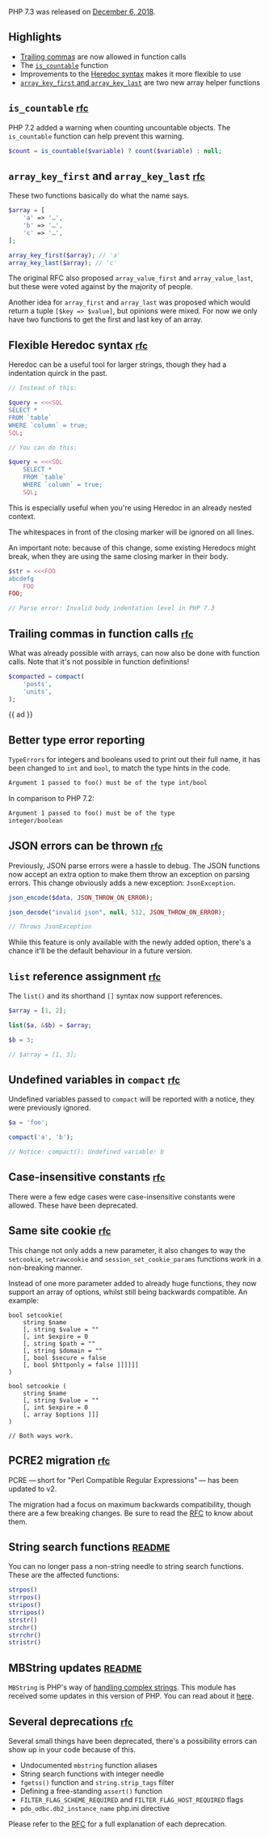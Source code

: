 PHP 7.3 was released on [December 6, 2018](*https://wiki.php.net/todo/php73).

<div class="banner">

<h2>Highlights</h2>

<div class="banner-content">

- [Trailing commas](#trailing-commas-in-function-calls-rfc) are now allowed in function calls
- The [`is_countable`](#is_countable-rfc) function
- Improvements to the [Heredoc syntax](#flexible-heredoc-syntax-rfc) makes it more flexible to use
- [`array_key_first` and `array_key_last`](#array_key_first-and-array_key_last-rfc) are two new array helper functions

</div>

</div>

## `is_countable` <small>[rfc](*https://wiki.php.net/rfc/is-countable)</small>

PHP 7.2 added a warning when counting uncountable objects. 
The `is_countable` function can help prevent this warning.

```php
$count = is_countable($variable) ? count($variable) : null;
```

## `array_key_first` and `array_key_last` <small>[rfc](*https://wiki.php.net/rfc/array_key_first_last)</small>

These two functions basically do what the name says.

```php
$array = [
    'a' => '…',
    'b' => '…',
    'c' => '…',
];

array_key_first($array); // 'a'
array_key_last($array); // 'c'
```

The original RFC also proposed `array_value_first` and `array_value_last`, 
but these were voted against by the majority of people. 

Another idea for `array_first` and `array_last` was proposed which would return a tuple `[$key => $value]`,
but opinions were mixed. 
For now we only have two functions to get the first and last key of an array. 

## Flexible Heredoc syntax <small>[rfc](*https://wiki.php.net/rfc/flexible_heredoc_nowdoc_syntaxes)</small>

Heredoc can be a useful tool for larger strings, though they had a indentation quirck in the past.

```php
// Instead of this:

$query = <<<SQL
SELECT * 
FROM `table`
WHERE `column` = true;
SQL;

// You can do this:

$query = <<<SQL
    SELECT * 
    FROM `table`
    WHERE `column` = true;
    SQL;
```

This is especially useful when you're using Heredoc in an already nested context.

The whitespaces in front of the closing marker will be ignored on all lines.

An important note: because of this change, some existing Heredocs might break, 
when they are using the same closing marker in their body.

```php
$str = <<<FOO
abcdefg
    FOO
FOO;

// Parse error: Invalid body indentation level in PHP 7.3
``` 

## Trailing commas in function calls <small>[rfc](*https://wiki.php.net/rfc/trailing-comma-function-calls)</small>

What was already possible with arrays, can now also be done with function calls. 
Note that it's not possible in function definitions!

```php
$compacted = compact(
    'posts',
    'units',
);
```

{{ ad }}

## Better type error reporting

`TypeErrors` for integers and booleans used to print out their full name, 
it has been changed to `int` and `bool`, to match the type hints in the code.

```txt
Argument 1 passed to foo() must be of the type int/bool
```

In comparison to PHP 7.2:

```txt
Argument 1 passed to foo() must be of the type 
integer/boolean
```

## JSON errors can be thrown <small>[rfc](*https://wiki.php.net/rfc/json_throw_on_error)</small>

Previously, JSON parse errors were a hassle to debug. 
The JSON functions now accept an extra option to make them throw an exception on parsing errors.
This change obviously adds a new exception: `JsonException`.

```php
json_encode($data, JSON_THROW_ON_ERROR);

json_decode("invalid json", null, 512, JSON_THROW_ON_ERROR);

// Throws JsonException
```

While this feature is only available with the newly added option, 
there's a chance it'll be the default behaviour in a future version.

## `list` reference assignment <small>[rfc](*https://wiki.php.net/rfc/list_reference_assignment)</small>

The `list()` and its shorthand `[]` syntax now support references.

```php
$array = [1, 2];

list($a, &$b) = $array;

$b = 3;

// $array = [1, 3];
```

## Undefined variables in `compact` <small>[rfc](*https://wiki.php.net/rfc/compact)</small>

Undefined variables passed to `compact` will be reported with a notice, they were previously ignored.

```php
$a = 'foo';

compact('a', 'b'); 

// Notice: compact(): Undefined variable: b
```

## Case-insensitive constants <small>[rfc](*https://wiki.php.net/rfc/case_insensitive_constant_deprecation)</small>

There were a few edge cases were case-insensitive constants were allowed. 
These have been deprecated.

## Same site cookie <small>[rfc](*https://wiki.php.net/rfc/same-site-cookie)</small>

This change not only adds a new parameter, 
it also changes to way the `setcookie`, `setrawcookie` and `session_set_cookie_params` functions work in a non-breaking manner.

Instead of one more parameter added to already huge functions, they now support an array of options, whilst still being backwards compatible.
An example:

```
bool setcookie(
    string $name 
    [, string $value = "" 
    [, int $expire = 0 
    [, string $path = "" 
    [, string $domain = "" 
    [, bool $secure = false 
    [, bool $httponly = false ]]]]]] 
)

bool setcookie ( 
    string $name 
    [, string $value = "" 
    [, int $expire = 0 
    [, array $options ]]] 
)

// Both ways work.
```

## PCRE2 migration <small>[rfc](*https://wiki.php.net/rfc/pcre2-migration)</small>

PCRE —&thinsp;short for "Perl Compatible Regular Expressions"&thinsp;— has been updated to v2.

The migration had a focus on maximum backwards compatibility, though there are a few breaking changes.
Be sure to read the [RFC](*https://wiki.php.net/rfc/pcre2-migration) to know about them.

## String search functions <small>[README](*https://github.com/php/php-src/blob/43329e85e682bed4919bb37c15acb8fb3e63175f/UPGRADING#L327-L339)</small>

You can no longer pass a non-string needle to string search functions. 
These are the affected functions:

```php
strpos()
strrpos()
stripos()
strripos()
strstr()
strchr()
strrchr()
stristr()
```

## MBString updates <small>[README](*https://github.com/php/php-src/blob/php-7.3.0RC6/UPGRADING#L186-L232)</small>

`MBString` is PHP's way of [handling complex strings](*http://php.net/manual/en/intro.mbstring.php). 
This module has received some updates in this version of PHP.
You can read about it [here](*https://github.com/php/php-src/blob/php-7.3.0RC6/UPGRADING#L186-L232).

## Several deprecations <small>[rfc](*https://wiki.php.net/rfc/deprecations_php_7_3)</small>

Several small things have been deprecated, there's a possibility errors can show up in your code because of this.

- Undocumented `mbstring` function aliases
- String search functions with integer needle
- `fgetss()` function and `string.strip_tags` filter
- Defining a free-standing `assert()` function
- `FILTER_FLAG_SCHEME_REQUIRED` and `FILTER_FLAG_HOST_REQUIRED` flags
- `pdo_odbc.db2_instance_name` php.ini directive

Please refer to the [RFC](*https://wiki.php.net/rfc/deprecations_php_7_3) for a full explanation of each deprecation.
